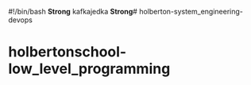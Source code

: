 #!/bin/bash
**Strong** kafkajedka __Strong__# holberton-system_engineering-devops
# holbertonschool-low_level_programming
